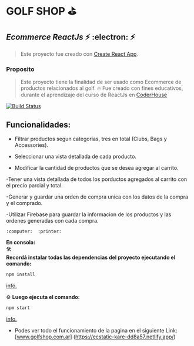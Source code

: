 # GOLF SHOP  :golf:

## _Ecommerce ReactJs_   :zap:   :electron:    :zap:

> Este proyecto fue creado con [Create React App](https://github.com/facebook/create-react-app).

### Proposito
 > Este proyecto tiene la finalidad de ser usado como Ecommerce de productos relacionados al golf. 	:fire:
 > Fue creado con fines educativos, durante el aprendizaje del curso de ReactJs en [CoderHouse](https://www.coderhouse.com/)
 



[![Build Status](https://travis-ci.org/joemccann/dillinger.svg?branch=master)](https://)
##  Funcionalidades:

- Filtrar productos segun categorias, tres en total (Clubs, Bags y Accessories). 	

- Seleccionar una vista detallada de cada producto.

- Modificar la cantidad de productos que se desea agregar al carrito.

-Tener una vista detallada de todos los porductos agregados al carrito con el precio parcial y total.

-Generar y guardar una orden de compra unica con los datos de la compra y el comprado.

-Utilizar Firebase para guardar la informacion de los productos y las ordenes generadas con cada compra. 

	:computer: 	:printer:  
**En consola:**  
:hammer_and_wrench:   
**Recordá instalar todas las dependencias del proyecto ejecutando el comando:** 

```sh
npm install
```
  [info.](https://docs.npmjs.com/cli/v7/commands/npm-install)

:gear:
**Luego ejecuta el comando:**
```sh
npm start 
```
[info.](https://docs.npmjs.com/cli/v7/commands/npm-start)

- Podes ver todo el funcionamiento de la pagina en el siguiente Link:
[www.golfshop.com.ar] (https://ecstatic-kare-dd8a57.netlify.app/)


